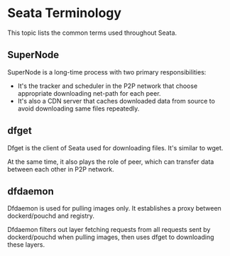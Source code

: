 # Seata Terminology

This topic lists the common terms used throughout Seata.

## SuperNode

SuperNode is a long-time process with two primary responsibilities:

- It's the tracker and scheduler in the P2P network that choose appropriate downloading net-path for each peer.
- It's also a CDN server that caches downloaded data from source to avoid downloading same files repeatedly.

## dfget

Dfget is the client of Seata used for downloading files. It's similar to wget.

At the same time, it also plays the role of peer, which can transfer data between each other in P2P network.

## dfdaemon

Dfdaemon is used for pulling images only. It establishes a proxy between dockerd/pouchd and registry.

Dfdaemon filters out layer fetching requests from all requests sent by dockerd/pouchd when pulling images, then uses dfget to downloading these layers.
